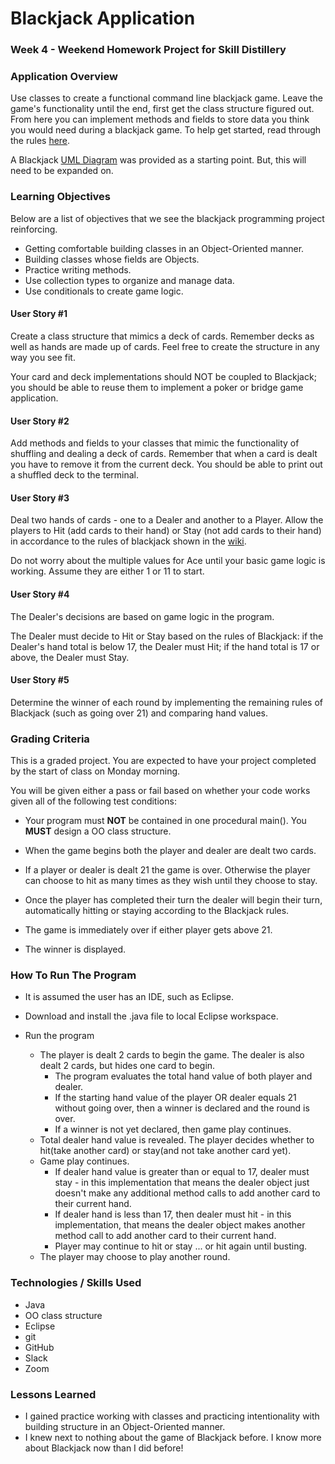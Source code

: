 # Blackjack Application

### Week 4 - Weekend Homework Project for Skill Distillery

### Application Overview 

Use classes to create a functional command line blackjack game. Leave the game's functionality until the end, first get the class structure figured out. From here you can implement methods and fields to store data you think you would need during a blackjack game. To help get started, read through the rules [here][wiki]. 

A Blackjack [UML Diagram](/BlackjackUML.pdf) was provided as a starting point. But, this will need to be expanded on. 

### Learning Objectives

Below are a list of objectives that we see the blackjack programming project reinforcing.

* Getting comfortable building classes in an Object-Oriented manner.  
* Building classes whose fields are Objects.  
* Practice writing methods.  
* Use collection types to organize and manage data.  
* Use conditionals to create game logic. 

#### User Story #1
Create a class structure that mimics a deck of cards. Remember decks as well as hands are made up of cards. Feel free to create the structure in any way you see fit.

Your card and deck implementations should NOT be coupled to Blackjack; you should be able to reuse them to implement a poker or bridge game application.

#### User Story #2
Add methods and fields to your classes that mimic the functionality of shuffling and dealing a deck of cards. Remember that when a card is dealt you have to remove it from the current deck. You should be able to print out a shuffled deck to the terminal.

#### User Story #3
Deal two hands of cards - one to a Dealer and another to a Player. Allow the players to Hit (add cards to their hand) or Stay (not add cards to their hand) in accordance to the rules of blackjack shown in the [wiki][wiki].

Do not worry about the multiple values for Ace until your basic game logic is working. Assume they are either 1 or 11 to start.

#### User Story #4
The Dealer's decisions are based on game logic in the program.

The Dealer must decide to Hit or Stay based on the rules of Blackjack: if the Dealer's hand total is below 17, the Dealer must Hit; if the hand total is 17 or above, the Dealer must Stay.

#### User Story #5
Determine the winner of each round by implementing the remaining rules of Blackjack (such as going over 21) and comparing hand values.

### Grading Criteria
This is a graded project. You are expected to have your project completed by the start of class on Monday morning.

You will be given either a pass or fail based on whether your code works given all of the following test conditions:

* Your program must **NOT** be contained in one procedural main(). You **MUST** design a OO class structure.  

* When the game begins both the player and dealer are dealt two cards.  

* If a player or dealer is dealt 21 the game is over. Otherwise the player can choose to hit as many times as they wish until they choose to stay.  

* Once the player has completed their turn the dealer will begin their turn, automatically hitting or staying according to the Blackjack rules.  

* The game is immediately over if either player gets above 21.  

* The winner is displayed. 

### How To Run The Program

* It is assumed the user has an IDE, such as Eclipse. 
* Download and install the .java file to local Eclipse workspace.
* Run the program

	* The player is dealt 2 cards to begin the game. The dealer is also dealt 2 cards, but hides one card to begin.
		* The program evaluates the total hand value of both player and dealer. 
		* If the starting hand value of the player OR dealer equals 21 without going over, then a winner is declared and the round is over.
		* If a winner is not yet declared, then game play continues.
	* Total dealer hand value is revealed. The player decides whether to hit(take another card) or stay(and not take another card yet).
	* Game play continues.
		* If dealer hand value is greater than or equal to 17, dealer must stay - in this implementation that means the dealer object just doesn't make any additional method calls to add another card to their current hand.
		* If dealer hand is less than 17, then dealer must hit - in this implementation, that means the dealer object makes another method call to add another card to their current hand. 
		* Player may continue to hit or stay ... or hit again until busting. 
	* The player may choose to play another round. 
		

### Technologies / Skills Used 

* Java
* OO class structure
* Eclipse
* git 
* GitHub 
* Slack
* Zoom  

### Lessons Learned 

* I gained practice working with classes and practicing intentionality with building structure in an Object-Oriented manner.
* I knew next to nothing about the game of Blackjack before. I know more about Blackjack now than I did before! 

[wiki]: https://en.wikipedia.org/wiki/Blackjack